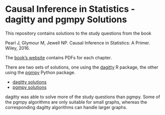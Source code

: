 Causal Inference in Statistics - dagitty and pgmpy Solutions
================

This repository contains solutions to the study questions from the book

Pearl J, Glymour M, Jewell NP. Causal Inference in Statistics: A Primer.
Wiley, 2016.

The [book’s website](http://bayes.cs.ucla.edu/PRIMER/) contains PDFs for
each chapter.

There are two sets of solutions, one using the
[dagitty](https://cran.r-project.org/web/packages/dagitty/) R package,
the other using the [pgmpy](https://pgmpy.org/) Python package.

- [dagitty solutions](solutions_dagitty.md)
- [pgmpy solutions](solutions_pgmpy.ipynb)

dagitty was able to solve more of the study questions than pgmpy. Some
of the pgmpy algorithms are only suitable for small graphs, whereas the
corresponding dagitty algorithms can handle larger graphs.

